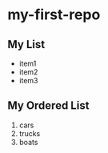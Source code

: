 <!--
commments syntax
-->

# my-first-repo

## My List
- item1
- item2
- item3

## My Ordered List
1. cars
2. trucks
3. boats
